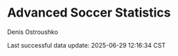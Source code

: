 # Advanced Soccer Statistics
Denis Ostroushko

<!-- gfm -->

Last successful data update: 2025-06-29 12:16:34 CST
